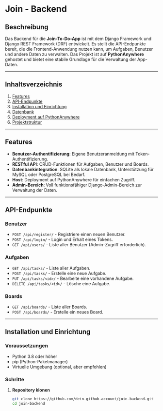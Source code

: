 # Join - Backend

## Beschreibung

Das Backend für die **Join-To-Do-App** ist mit dem Django Framework und Django REST Framework (DRF) entwickelt. Es stellt die API-Endpunkte bereit, die die Frontend-Anwendung nutzen kann, um Aufgaben, Benutzer und andere Daten zu verwalten. Das Projekt ist auf **PythonAnywhere** gehostet und bietet eine stabile Grundlage für die Verwaltung der App-Daten.

---

## Inhaltsverzeichnis

1. [Features](#features)
2. [API-Endpunkte](#api-endpunkte)
3. [Installation und Einrichtung](#installation-und-einrichtung)
4. [Datenbank](#datenbank)
5. [Deployment auf PythonAnywhere](#deployment-auf-pythonanywhere)
6. [Projektstruktur](#projektstruktur)

---

## Features

- **Benutzer-Authentifizierung**: Eigene Benutzeranmeldung mit Token-Authentifizierung.
- **RESTful API**: CRUD-Funktionen für Aufgaben, Benutzer und Boards.
- **Datenbankintegration**: SQLite als lokale Datenbank, Unterstützung für MySQL oder PostgreSQL bei Bedarf.
- **Host**: Deployment auf PythonAnywhere für einfachen Zugriff.
- **Admin-Bereich**: Voll funktionsfähiger Django-Admin-Bereich zur Verwaltung der Daten.

---

## API-Endpunkte

### Benutzer
- `POST /api/register/` - Registriere einen neuen Benutzer.
- `POST /api/login/` - Login und Erhalt eines Tokens.
- `GET /api/users/` - Liste aller Benutzer (Admin-Zugriff erforderlich).

### Aufgaben
- `GET /api/tasks/` - Liste aller Aufgaben.
- `POST /api/tasks/` - Erstelle eine neue Aufgabe.
- `PUT /api/tasks/<id>/` - Bearbeite eine vorhandene Aufgabe.
- `DELETE /api/tasks/<id>/` - Lösche eine Aufgabe.

### Boards
- `GET /api/boards/` - Liste aller Boards.
- `POST /api/boards/` - Erstelle ein neues Board.

---

## Installation und Einrichtung

### Voraussetzungen

- Python 3.8 oder höher
- pip (Python-Paketmanager)
- Virtuelle Umgebung (optional, aber empfohlen)

### Schritte

1. **Repository klonen**
   ```bash
   git clone https://github.com/dein-github-account/join-backend.git
   cd join-backend
